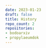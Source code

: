 ```yaml
---
date: 2023-01-23
draft: false
title: History
repo_count: 2
repositories:
- bodoarxiv
- propylaeumdok
---
```



